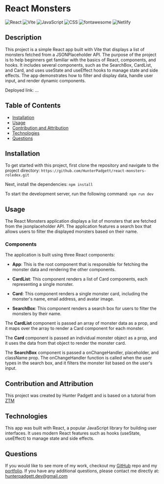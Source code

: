 # React Monsters

![React](https://img.shields.io/badge/react-%2320232a.svg?style=for-the-badge&logo=react&logoColor=%2361DAFB) ![Vite](https://img.shields.io/badge/vite-%23646CFF.svg?style=for-the-badge&logo=vite&logoColor=white) ![JavaScript](https://img.shields.io/badge/javascript-%23323330.svg?style=for-the-badge&logo=javascript&logoColor=%23F7DF1E) ![CSS](https://img.shields.io/badge/css3-%231572B6.svg?&style=for-the-badge&logo=css3&logoColor=white) ![fontawesome](https://img.shields.io/badge/font%20awesome-%23339AF0.svg?&style=for-the-badge&logo=font%20awesome&logoColor=white) ![Netlify](https://img.shields.io/badge/netlify-%23000000.svg?style=for-the-badge&logo=netlify&logoColor=#00C7B7)

## Description

This project is a simple React app built with Vite that displays a list of monsters fetched from a JSONPlaceholder API. The purpose of the project is to help beginners get familiar with the basics of React, components, and hooks. It includes several components, such as the SearchBox, CardList, and Card, and uses useState and useEffect hooks to manage state and side effects. The app demonstrates how to filter and display data, handle user input, and render dynamic components.

Deployed link: ...

## Table of Contents

- [Installation](#installation)
- [Usage](#usage)
- [Contribution and Attribution](#contribution-and-attribution)
- [Technologies](#technologies)
- [Questions](#questions)

## Installation

To get started with this project, first clone the repository and navigate to the project directory:
`https://github.com/HunterPadgett/react-monsters-roledex.git`

Next, install the dependencies:
`npm install`

To start the development server, run the following command:
`npm run dev`

## Usage

The React Monsters application displays a list of monsters that are fetched from the jsonplaceholder API. The application features a search box that allows users to filter the displayed monsters based on their name.

### Components

The application is built using three React components:

- **App**: This is the root component that is responsible for fetching the monster data and rendering the other components.

- **CardList**: This component renders a list of Card components, each representing a single monster.

- **Card**: This component renders a single monster card, including the monster's name, email address, and avatar image.

- **SearchBox**: This component renders a search box for users to filter the monsters by their name.

The **CardList** component is passed an array of monster data as a prop, and it maps over the array to render a Card component for each monster.

The **Card** component is passed an individual monster object as a prop, and it uses the data from that object to render the monster card.

The **SearchBox** component is passed a onChangeHandler, placeholder, and className prop. The onChangeHandler function is called when the user types in the search box, and it filters the monster list based on the user's input.

## Contribution and Attribution

This project was created by Hunter Padgett and is based on a tutorial from [ZTM](https://zerotomastery.io/)

## Technologies

This app was built with React, a popular JavaScript library for building user interfaces. It uses modern React features such as hooks (useState, useEffect) to manage state and side effects.

## Questions

If you would like to see more of my work, checkout my [GitHub](https://github.com/HunterPadgett) repo and my [portfolio](https://hunterpadgett.netlify.app/). If you have any additional questions, please contact me directly at: hunterpadgett.dev@gmail.com
